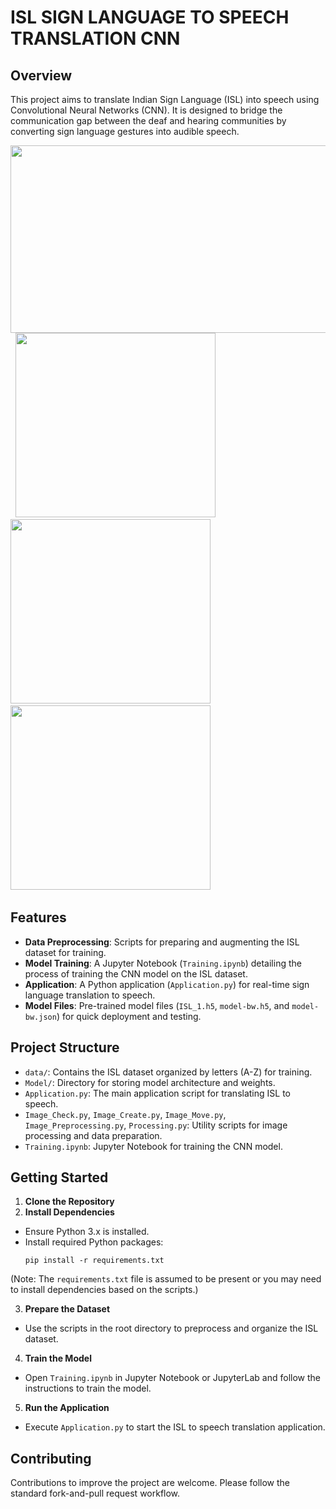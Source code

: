 # ISL SIGN LANGUAGE TO SPEECH TRANSLATION CNN

## Overview
This project aims to translate Indian Sign Language (ISL) into speech using Convolutional Neural Networks (CNN). It is designed to bridge the communication gap between the deaf and hearing communities by converting sign language gestures into audible speech.

<div>
<img src="https://github.com/granthgg/ISL-Sign-Language-to-Speech-Translation-CNN/assets/69439823/f3a0868a-5b17-4c24-984b-7b55b6a48622" width="900" height="300" />&nbsp; 
<img src="https://github.com/granthgg/ISL-Sign-Language-to-Speech-Translation-CNN/assets/69439823/8c5ae02a-677d-402b-8292-91cb210680ae" width="320" height="295"/>&nbsp; 
<img src="https://github.com/granthgg/ISL-Sign-Language-to-Speech-Translation-CNN/assets/69439823/adb8f618-3be9-4666-b80a-2ff5a9c94162" width="320" height="295"/>&nbsp;
<img src="https://github.com/granthgg/ISL-Sign-Language-to-Speech-Translation-CNN/assets/69439823/aff9137b-1bed-4320-84a6-49e104276031" width="320" height="295"/>&nbsp; 
<div>


## Features
- **Data Preprocessing**: Scripts for preparing and augmenting the ISL dataset for training.
- **Model Training**: A Jupyter Notebook (`Training.ipynb`) detailing the process of training the CNN model on the ISL dataset.
- **Application**: A Python application (`Application.py`) for real-time sign language translation to speech.
- **Model Files**: Pre-trained model files (`ISL_1.h5`, `model-bw.h5`, and `model-bw.json`) for quick deployment and testing.

## Project Structure
- `data/`: Contains the ISL dataset organized by letters (A-Z) for training.
- `Model/`: Directory for storing model architecture and weights.
- `Application.py`: The main application script for translating ISL to speech.
- `Image_Check.py`, `Image_Create.py`, `Image_Move.py`, `Image_Preprocessing.py`, `Processing.py`: Utility scripts for image processing and data preparation.
- `Training.ipynb`: Jupyter Notebook for training the CNN model.

## Getting Started
1. **Clone the Repository**
2. **Install Dependencies**
- Ensure Python 3.x is installed.
- Install required Python packages:
  ```
  pip install -r requirements.txt
  ```
(Note: The `requirements.txt` file is assumed to be present or you may need to install dependencies based on the scripts.)

3. **Prepare the Dataset**
- Use the scripts in the root directory to preprocess and organize the ISL dataset.

4. **Train the Model**
- Open `Training.ipynb` in Jupyter Notebook or JupyterLab and follow the instructions to train the model.

5. **Run the Application**
- Execute `Application.py` to start the ISL to speech translation application.

## Contributing
Contributions to improve the project are welcome. Please follow the standard fork-and-pull request workflow.

